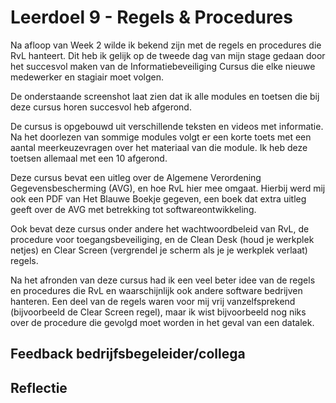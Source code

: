 ﻿# Leerdoel 9 - Regels & Procedures

Na afloop van Week 2 wilde ik bekend zijn met de regels en procedures die RvL hanteert. Dit heb ik gelijk op de tweede dag van mijn stage gedaan door het succesvol maken van de Informatiebeveiliging Cursus die elke nieuwe medewerker en stagiair moet volgen.

De onderstaande screenshot laat zien dat ik alle modules en toetsen die bij deze cursus horen succesvol heb afgerond.
 
De cursus is opgebouwd uit verschillende teksten en videos met informatie. Na het doorlezen van sommige modules volgt er een korte toets met een aantal meerkeuzevragen over het materiaal van die module. Ik heb deze toetsen allemaal met een 10 afgerond.

Deze cursus bevat een uitleg over de Algemene Verordening Gegevensbescherming (AVG), en hoe RvL hier mee omgaat. Hierbij werd mij ook een PDF van Het Blauwe Boekje gegeven, een boek dat extra uitleg geeft over de AVG met betrekking tot softwareontwikkeling.

Ook bevat deze cursus onder andere het wachtwoordbeleid van RvL, de procedure voor toegangsbeveiliging, en de Clean Desk (houd je werkplek netjes) en Clear Screen (vergrendel je scherm als je je werkplek verlaat) regels.

Na het afronden van deze cursus had ik een veel beter idee van de regels en procedures die RvL en waarschijnlijk ook andere software bedrijven hanteren. Een deel van de regels waren voor mij vrij vanzelfsprekend (bijvoorbeeld de Clear Screen regel), maar ik wist bijvoorbeeld nog niks over de procedure die gevolgd moet worden in het geval van een datalek.


## Feedback bedrijfsbegeleider/collega
## Reflectie

